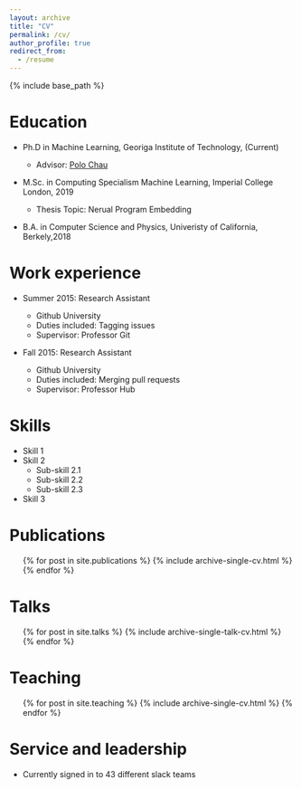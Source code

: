 ```yaml
---
layout: archive
title: "CV"
permalink: /cv/
author_profile: true
redirect_from:
  - /resume
---
```


{% include base_path %}

# Education

- Ph.D in Machine Learning, Georiga Institute of Technology, (Current)

  - Advisor: [Polo Chau](https://poloclub.github.io/)

- M.Sc. in Computing Specialism Machine Learning, Imperial College London, 2019
  - Thesis Topic: Nerual Program Embedding
- B.A. in Computer Science and Physics, Univeristy of California, Berkely,2018

# Work experience

- Summer 2015: Research Assistant

  - Github University
  - Duties included: Tagging issues
  - Supervisor: Professor Git

- Fall 2015: Research Assistant

  - Github University
  - Duties included: Merging pull requests
  - Supervisor: Professor Hub

# Skills

- Skill 1
- Skill 2
  - Sub-skill 2.1
  - Sub-skill 2.2
  - Sub-skill 2.3
- Skill 3

# Publications

  <ul>{% for post in site.publications %}
    {% include archive-single-cv.html %}
  {% endfor %}</ul>
  
Talks
======
  <ul>{% for post in site.talks %}
    {% include archive-single-talk-cv.html %}
  {% endfor %}</ul>
  
Teaching
======
  <ul>{% for post in site.teaching %}
    {% include archive-single-cv.html %}
  {% endfor %}</ul>
  
Service and leadership
======
* Currently signed in to 43 different slack teams

